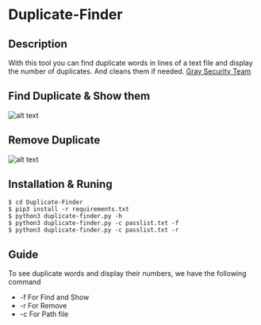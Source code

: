 # Duplicate-Finder
## Description
With this tool you can find duplicate words in lines of a text file and display the number of duplicates. And cleans them if needed.
[Gray Security Team](https://T.me/S3CURITY_GRAY)

## Find Duplicate & Show them
![alt text](http://s7.picofile.com/file/8388687442/find.png "find duplicate")

## Remove Duplicate
![alt text](http://s7.picofile.com/file/8388687884/remove.png "remove duplicate")




## Installation & Runing
``` 
$ cd Duplicate-Finder 
$ pip3 install -r requirements.txt
$ python3 duplicate-finder.py -h 
$ python3 duplicate-finder.py -c passlist.txt -f
$ python3 duplicate-finder.py -c passlist.txt -r
``` 
## Guide 

To see duplicate words and display their numbers, we have the following command
* -f For Find and Show 
* -r For Remove 
* -c For Path file


